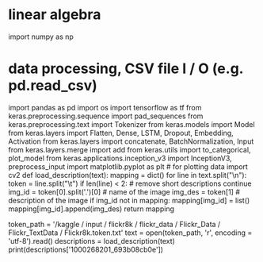 # linear algebra 
import numpy as np 
# data processing, CSV file I / O (e.g. pd.read_csv) 
import pandas as pd 
import os 
import tensorflow as tf 
from keras.preprocessing.sequence import pad_sequences 
from keras.preprocessing.text import Tokenizer 
from keras.models import Model 
from keras.layers import Flatten, Dense, LSTM, Dropout, Embedding, Activation 
from keras.layers import concatenate, BatchNormalization, Input
from keras.layers.merge import add 
from keras.utils import to_categorical, plot_model 
from keras.applications.inception_v3 import InceptionV3, preprocess_input 
import matplotlib.pyplot as plt # for plotting data 
import cv2 
def load_description(text): 
	mapping = dict() 
	for line in text.split("\n"): 
		token = line.split("\t") 
		if len(line) < 2: # remove short descriptions 
			continue
		img_id = token[0].split('.')[0] # name of the image 
		img_des = token[1]			 # description of the image 
		if img_id not in mapping: 
			mapping[img_id] = list() 
		mapping[img_id].append(img_des) 
	return mapping 

token_path = '/kaggle / input / flickr8k / flickr_data / Flickr_Data / Flickr_TextData / Flickr8k.token.txt'
text = open(token_path, 'r', encoding = 'utf-8').read() 
descriptions = load_description(text) 
print(descriptions['1000268201_693b08cb0e'])

